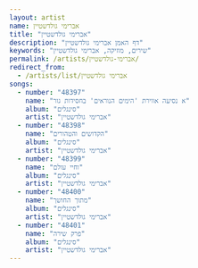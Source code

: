 ```yaml
---
layout: artist
name: אברימי גולדשטיין
title: "אברימי גולדשטיין"
description: "דף האמן אברימי גולדשטיין"
keywords: "שירים, מוזיקה, אברימי גולדשטיין"
permalink: /artists/אברימי-גולדשטיין/
redirect_from:
  - /artists/list/אברימי גולדשטיין
songs:
  - number: "48397"
    name: "א נסיעה אווירת 'הימים הנוראים' בחסידות גור"
    album: "סינגלים"
    artist: "אברימי גולדשטיין"
  - number: "48398"
    name: "הקדושים והטהורים"
    album: "סינגלים"
    artist: "אברימי גולדשטיין"
  - number: "48399"
    name: "וחיי עולם"
    album: "סינגלים"
    artist: "אברימי גולדשטיין"
  - number: "48400"
    name: "מתוך החושך"
    album: "סינגלים"
    artist: "אברימי גולדשטיין"
  - number: "48401"
    name: "פרק שירה"
    album: "סינגלים"
    artist: "אברימי גולדשטיין"
---
```


